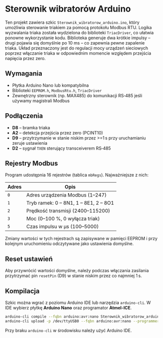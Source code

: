 # Sterownik wibratorów Arduino

Ten projekt zawiera szkic `Sterownik_wibratorow_arduino.ino`, który umożliwia sterowanie triakiem za pomocą protokołu Modbus RTU. Logika wyzwalania triaka została wydzielona do biblioteki `TriacDriver`, co ułatwia ponowne wykorzystanie kodu. Biblioteka generuje dwa krótkie impulsy – drugi pojawia się domyślnie po 10&nbsp;ms – co zapewnia pewne zapalenie triaka. Układ przeznaczony jest do regulacji mocy urządzeń sieciowych poprzez włączanie triaka w odpowiednim momencie względem przejścia napięcia przez zero.

## Wymagania
- Płytka Arduino Nano lub kompatybilna
- Biblioteki `EEPROM.h`, `ModbusRtu.h`, `TriacDriver`
- Zewnętrzny sterownik (np. MAX485) do komunikacji RS‑485 jeśli używamy magistrali Modbus

## Podłączenia
- **D8** – bramka triaka
- **A2** – detekcja przejścia przez zero (PCINT10)
- **D9** – przytrzymanie w stanie niskim przez \>=1 s przy uruchamianiu zeruje ustawienia
- **D2** – sygnał `TXEN` sterujący transceiverem RS‑485

## Rejestry Modbus
Program udostępnia 16 rejestrów (tablica `mbRegs`). Najważniejsze z nich:

| Adres | Opis |
|-------|------|
| `0` | Adres urządzenia Modbus (1–247) |
| `1` | Tryb ramek: 0 – 8N1, 1 – 8E1, 2 – 8O1 |
| `2` | Prędkość transmisji (2400–115200) |
| `3` | Moc (0–100 %, 0 wyłącza triak) |
| `5` | Czas impulsu w µs (100–5000) |

Zmiany wartości w tych rejestrach są zapisywane w pamięci EEPROM i przy kolejnym uruchomieniu odczytywane jako ustawienia domyślne.

## Reset ustawień
Aby przywrócić wartości domyślne, należy podczas włączania zasilania przytrzymać pin `resetPin` (D9) w stanie niskim przez co najmniej 1 s.

## Kompilacja
Szkic można wgrać z poziomu Arduino IDE lub narzędzia `arduino-cli`. W IDE wybierz płytkę **Arduino Nano** oraz programator **Atmel-ICE**.

```bash
arduino-cli compile --fqbn arduino:avr:nano Sterownik_wibratorow_arduino.ino
arduino-cli upload -p /dev/ttyUSB0 --fqbn arduino:avr:nano --programmer atmel_ice Sterownik_wibratorow_arduino.ino
```

Przy braku `arduino-cli` w środowisku należy użyć Arduino IDE.

